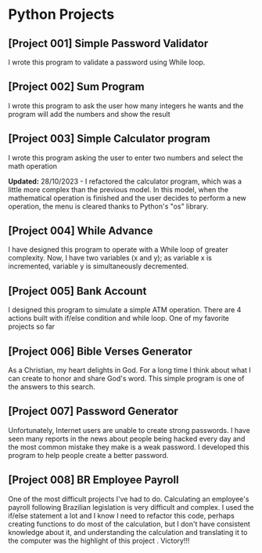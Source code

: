 <h1>Python Projects</h1>

<h2>[Project 001] Simple Password Validator</h2>
<p>I wrote this program to validate a password using While loop.</p>
<h2>[Project 002] Sum Program</h2>
<p>I wrote this program to ask the user how many integers he wants and the program will add the numbers and show the result</p>
<h2>[Project 003] Simple Calculator program</h2>
<p>I wrote this program asking the user to enter two numbers and select the math operation</p>
<p><b>Updated:</b> 28/10/2023 - I refactored the calculator program, which was a little more complex than the previous model. In this model, when the mathematical operation is finished and the user decides to perform a new operation, the menu is cleared thanks to Python's "os" library.</p>
<h2>[Project 004] While Advance</h2>
<p>I have designed this program to operate with a While loop of greater complexity. Now, I have two variables (x and y); as variable x is incremented, variable y is simultaneously decremented.</p>
<h2>[Project 005] Bank Account</h2>
<p>I designed this program to simulate a simple ATM operation. There are 4 actions built with if/else condition and while loop. One of my favorite projects so far</p>
<h2>[Project 006] Bible Verses Generator</h2>
<p>As a Christian, my heart delights in God. For a long time I think about what I can create to honor and share God's word. This simple program is one of the answers to this search.</p>
<h2>[Project 007] Password Generator</h2>
<p>Unfortunately, Internet users are unable to create strong passwords. I have seen many reports in the news about people being hacked every day and the most common mistake they make is a weak password. I developed this program to help people create a better password.</p>
<h2>[Project 008] BR Employee Payroll</h2>
<p>One of the most difficult projects I've had to do. Calculating an employee's payroll following Brazilian legislation is very difficult and complex. I used the if/else statement a lot and I know I need to refactor this code, perhaps creating functions to do most of the calculation, but I don't have consistent knowledge about it, and understanding the calculation and translating it to the computer was the highlight of this project . Victory!!!</p>



